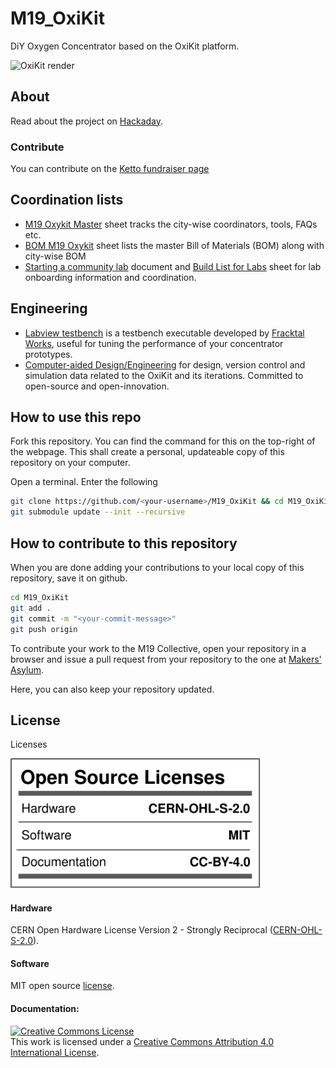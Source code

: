 # M19_OxiKit
DiY Oxygen Concentrator based on the OxiKit platform.

![OxiKit render](https://github.com/MakersAsylumIndia/M19_OxiKit/blob/main/renders/oxikit_ortho_pump.png)

## About

Read about the project on [Hackaday](https://hackaday.com/2021/04/26/indian-makers-respond-to-the-covid-19-pandemic-by-producing-oxygen-concentrators/).

### Contribute

You can contribute on the [Ketto fundraiser page](https://www.ketto.org/fundraiser/m19-oxygen-concentrators-make-in-india)

## Coordination lists

- [M19 Oxykit Master](https://docs.google.com/spreadsheets/d/1rJZ5P0rF2Or8yu0H8HEPz25RP8kTAXxbNVU87DqD-eM/edit#gid=0) sheet tracks the city-wise coordinators, tools, FAQs etc.
- [BOM M19 Oxykit](https://docs.google.com/spreadsheets/d/1gmmdXTP3EQk-4hCGVYj-FxzUMADlT8mw354VPmYt5A4/edit#gid=870920932) sheet lists the master Bill of Materials (BOM) along with city-wise BOM
- [Starting a community lab](https://docs.google.com/document/d/1oR9rhGmbcnoSBjzQCYwE9Anocvr0q5_VmuVkbnycx18/edit?usp=sharing) document and [Build List for Labs](https://docs.google.com/spreadsheets/d/1DynT9Mh8jcV9qHxwFuQxj1fcQQHj_v_ymwpoZD1L23g/edit?usp=sharing) sheet for lab onboarding information and coordination.

## Engineering

- [Labview testbench](engineering/electronics/software/M19-oxygen-concentrator-testbench) is a testbench executable developed by [Fracktal Works](https://github.com/FracktalWorks), useful for tuning the performance of your concentrator prototypes.
- [Computer-aided Design/Engineering](engineering/cad-cae) for design, version control and simulation data related to the OxiKit and its iterations. Committed to open-source and open-innovation.  

## How to use this repo

Fork this repository. You can find the command for this on the top-right of the webpage. This shall create a personal, updateable copy of this repository on your computer.

Open a terminal. Enter the following

```bash
git clone https://github.com/<your-username>/M19_OxiKit && cd M19_OxiKit
git submodule update --init --recursive
```

## How to contribute to this repository

When you are done adding your contributions to your local copy of this repository, save it on github.

```bash
cd M19_OxiKit
git add .
git commit -m "<your-commit-message>"
git push origin
```

To contribute your work to the M19 Collective, open your repository in a browser and issue a pull request from your repository to the one at [Makers' Asylum](https://github.com/MakersAsylumIndia).

Here, you can also keep your repository updated.


## License

Licenses

<a href="LICENSE.md"><img src="images/Licenses_facts.svg" width="400" alt="Open Source Licenses Facts"/></a>

#### Hardware
CERN Open Hardware License Version 2 - Strongly Reciprocal ([CERN-OHL-S-2.0](https://spdx.org/licenses/CERN-OHL-S-2.0.html)).

#### Software
MIT open source [license](http://opensource.org/licenses/MIT).

#### Documentation:
<a rel="license" href="http://creativecommons.org/licenses/by/4.0/"><img alt="Creative Commons License" style="border-width:0" src="https://i.creativecommons.org/l/by/4.0/88x31.png" /></a><br />This work is licensed under a <a rel="license" href="http://creativecommons.org/licenses/by/4.0/">Creative Commons Attribution 4.0 International License</a>.
